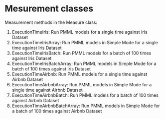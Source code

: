 # Mesurement classes

Measurement methods in the Measure class:
1. ExecutionTimeIris: Run PMML models for a single time against Iris Dataset
2. ExecutionTimeIrisArray: Run PMML models in Simple Mode for a single time against Iris Dataset
3. ExecutionTimeIrisBatch: Run PMML models for a batch of 100 times against Iris Dataset 
4. ExecutionTimeIrisBatchArray: Run PMML models in Simple Mode for a batch of 100 times against Iris Dataset
5. ExecutionTimeAirbnb: Run PMML models for a single time against Airbnb Dataset
6. ExecutionTimeAirbnbArray: Run PMML models in Simple Mode for a single time against Airbnb Dataset
7. ExecutionTimeAirbnbBatch: Run PMML models for a batch of 100 times against Airbnb Dataset
8. ExecutionTimeAirbnbBatchArray: Run PMML models in Simple Mode for a batch of 100 times against Airbnb Dataset

